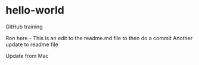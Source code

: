 # hello-world
GitHub training

Ron here - This is an edit to the readme.md file to then do a commit
Another update to readme file

Update from Mac
